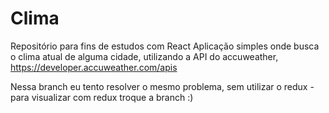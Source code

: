 # Clima

Repositório para fins de estudos com React
Aplicação simples onde busca o clima atual de alguma cidade, utilizando a API do accuweather, https://developer.accuweather.com/apis

Nessa branch eu tento resolver o mesmo problema, sem utilizar o redux - para visualizar com redux troque a branch :)
